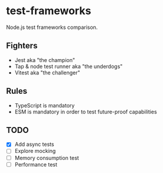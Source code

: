 # test-frameworks

Node.js test frameworks comparison.

## Fighters
- Jest aka "the champion"
- Tap & node test runner aka "the underdogs"
- Vitest aka "the challenger"

## Rules
- TypeScript is mandatory
- ESM is mandatory in order to test future-proof capabilities

## TODO
- [x] Add async tests
- [ ] Explore mocking
- [ ] Memory consumption test
- [ ] Performance test
